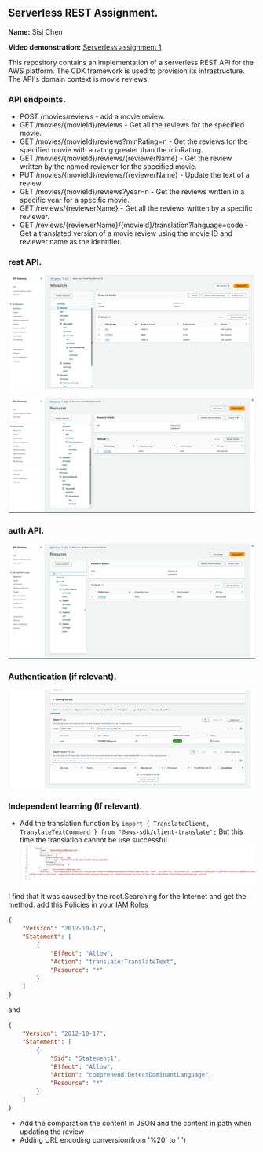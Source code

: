 ## Serverless REST Assignment.

__Name:__ Sisi Chen

__Video demonstration:__ [Serverless assignment 1](https://www.youtube.com/watch?v=WYxxPOyRjeY)

This repository contains an implementation of a serverless REST API for the AWS platform. The CDK framework is used to provision its infrastructure. The API's domain context is movie reviews.

### API endpoints.

+ POST /movies/reviews - add a movie review.
+ GET /movies/{movieId}/reviews - Get all the reviews for the specified movie.
+ GET /movies/{movieId}/reviews?minRating=n - Get the reviews for the specified movie with a rating greater than the minRating.
+ GET /movies/{movieId}/reviews/{reviewerName} - Get the review written by the named reviewer for the specified movie.
+ PUT /movies/{movieId}/reviews/{reviewerName} - Update the text of a review.
+ GET /movies/{movieId}/reviews?year=n - Get the reviews written in a specific year for a specific movie.
+ GET /reviews/{reviewerName} - Get all the reviews written by a specific reviewer.
+ GET /reviews/{reviewerName}/{movieId}/translation?language=code - Get a translated version of a movie review using the movie ID and reviewer name as the identifier.


### rest API.

![](./picture/restAPI_1.png)

![](./picture/restAPI_2.png)

### auth API.

![](./picture/AuthAPI.png)

### Authentication (if relevant).


![](./picture/Authentication.png)

### Independent learning (If relevant).

+ Add the translation function by 
`import { TranslateClient, TranslateTextCommand } from "@aws-sdk/client-translate";`
 But this time the translation cannot be use successful
 ![](./picture/error.png)

I find that it was caused by the root.Searching for the Internet and get the method.
add this Policies in your IAM Roles

```json
{
    "Version": "2012-10-17",
    "Statement": [
        {
            "Effect": "Allow",
            "Action": "translate:TranslateText",
            "Resource": "*"
        }
    ]
}
```

and

```json
{
    "Version": "2012-10-17",
    "Statement": [
        {
            "Sid": "Statement1",
            "Effect": "Allow",
            "Action": "comprehend:DetectDominantLanguage",
            "Resource": "*"
        }
    ]
}
```

+ Add the comparation the content in JSON and the content in path when updating the review
+ Adding URL encoding conversion(from '%20' to ' ')
